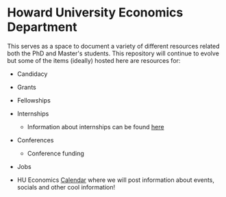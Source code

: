 # Howard University Economics Department
This serves as a space to document a variety of different resources related both the PhD and Master's students. This repository will continue to evolve but some of the items (ideally) hosted here are resources for:

- Candidacy
- Grants
- Fellowships
- Internships
  * Information about internships can be found [here](https://www.overleaf.com/read/mnbhhftxfchs#18acf9)
  
- Conferences
   * Conference funding
- Jobs
- HU Economics [Calendar](https://outlook.office365.com/owa/HUTM-hueconomicsdepartment@howard.edu/groupsubscription.ashx?action=join&source=MSExchange/LokiServer&guid=5d724703-f013-4ab0-813c-d3e8786c5b8c
) where we will post information about events, socials and other cool information!

